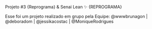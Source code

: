 Projeto #3 {Reprograma} & Senai Lean ✨
{REPROGRAMA} 

Esse foi um projeto realizado em grupo pela Equipe: 
@wwwbrunagon | @deboradom | @jessikacostac | @MoniqueRodrigues
